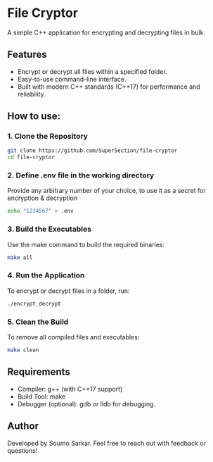 # File Cryptor
A simple C++ application for encrypting and decrypting files in bulk.


## Features
- Encrypt or decrypt all files within a specified folder.
- Easy-to-use command-line interface.
- Built with modern C++ standards (C++17) for performance and reliability.



## How to use:
### 1. Clone the Repository
```bash
git clone https://github.com/SuperSection/file-cryptor
cd file-cryptor
```

### 2. Define .env file in the working directory
Provide any arbitrary number of your choice, to use it as a secret for encryption & decryption
```bash
echo "1234567" > .env
```

### 3. Build the Executables
Use the make command to build the required binaries:
```bash
make all
```

### 4. Run the Application
To encrypt or decrypt files in a folder, run:
```bash
./encrypt_decrypt
```

### 5. Clean the Build
To remove all compiled files and executables:
```bash
make clean
```



## Requirements
- Compiler: g++ (with C++17 support)
- Build Tool: make
- Debugger (optional): gdb or lldb for debugging.


## Author
Developed by Soumo Sarkar.
Feel free to reach out with feedback or questions!
